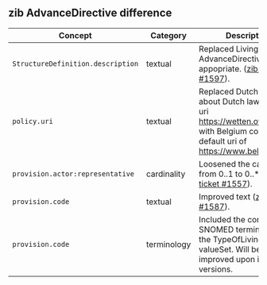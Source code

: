 ## zib AdvanceDirective difference

| Concept         | Category          | Description                             | 
|-----------------|-------------------|-----------------------------------------|
| `StructureDefinition.description` | textual | Replaced LivingWill with AdvanceDirective where appopriate.  ([zib ticket #1597](https://bits.nictiz.nl/browse/ZIB-1597)). |
| `policy.uri`| textual | Replaced Dutch context about Dutch law and the uri https://wetten.overheid.nl with Belgium context and default uri of https://www.belgielex.be/.
| `provision.actor:representative` | cardinality | Loosened the cardinality from 0..1 to 0..*  ([zib ticket #1557](https://bits.nictiz.nl/browse/ZIB-1557)). |
| `provision.code`  | textual | Improved text ([zib ticket #1587](https://bits.nictiz.nl/browse/ZIB-1587)). | 
| `provision.code`  | terminology | Included the complete SNOMED terminology in the TypeOfLivingWill valueSet. Will be improved upon in future versions.  |